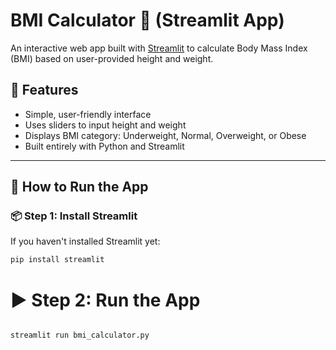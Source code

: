 # BMI Calculator 🧮 (Streamlit App)

An interactive web app built with [Streamlit](https://streamlit.io) to calculate Body Mass Index (BMI) based on user-provided height and weight.

## 📌 Features

- Simple, user-friendly interface
- Uses sliders to input height and weight
- Displays BMI category: Underweight, Normal, Overweight, or Obese
- Built entirely with Python and Streamlit

---

## 🚀 How to Run the App

### 📦 Step 1: Install Streamlit

If you haven't installed Streamlit yet:

```bash
pip install streamlit
```

# ▶️ Step 2: Run the App
```bash

streamlit run bmi_calculator.py
```
